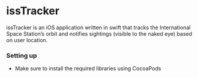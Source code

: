 # issTracker #

issTracker is an iOS application written in swift that tracks the International Space Station’s orbit and notifies sightings (visible to the naked eye) based on user location.

### Setting up ###

* Make sure to install the required libraries using CocoaPods 
